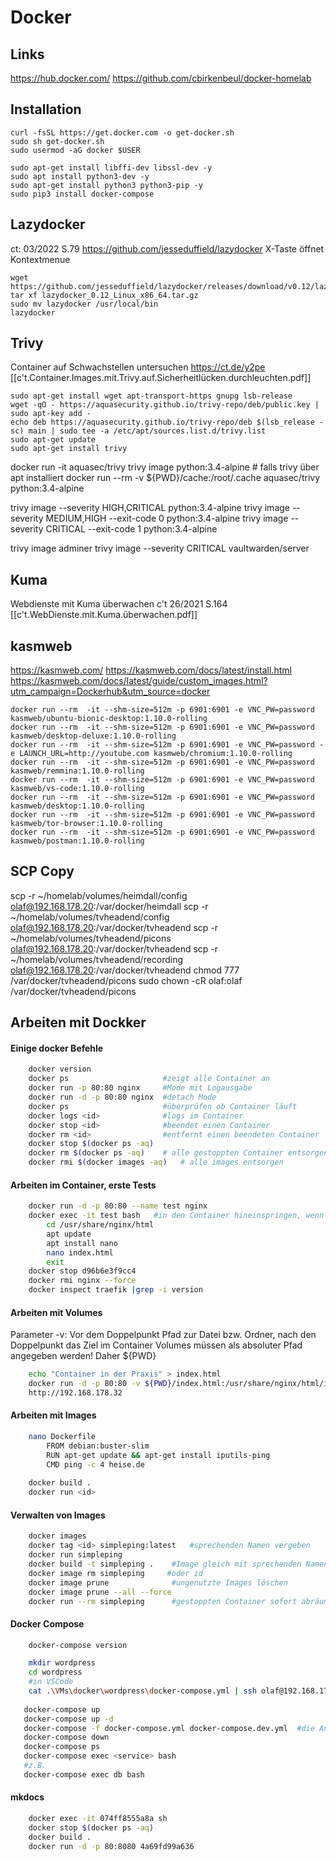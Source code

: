 # Docker

## Links
https://hub.docker.com/
https://github.com/cbirkenbeul/docker-homelab

## Installation
```
curl -fsSL https://get.docker.com -o get-docker.sh  
sudo sh get-docker.sh  
sudo usermod -aG docker $USER  

sudo apt-get install libffi-dev libssl-dev -y  
sudo apt install python3-dev -y  
sudo apt-get install python3 python3-pip -y  
sudo pip3 install docker-compose  
```

## Lazydocker
ct: 03/2022 S.79
https://github.com/jesseduffield/lazydocker
X-Taste öffnet Kontextmenue

```
wget https://github.com/jesseduffield/lazydocker/releases/download/v0.12/lazydocker_0.12_Linux_x86_64.tar.gz
tar xf lazydocker_0.12_Linux_x86_64.tar.gz 
sudo mv lazydocker /usr/local/bin
lazydocker
```

## Trivy
Container auf Schwachstellen untersuchen
https://ct.de/y2pe
[[c't.Container.Images.mit.Trivy.auf.Sicherheitlücken.durchleuchten.pdf]]

``` Installation Debian
sudo apt-get install wget apt-transport-https gnupg lsb-release 
wget -qO - https://aquasecurity.github.io/trivy-repo/deb/public.key | sudo apt-key add - 
echo deb https://aquasecurity.github.io/trivy-repo/deb $(lsb_release -sc) main | sudo tee -a /etc/apt/sources.list.d/trivy.list 
sudo apt-get update 
sudo apt-get install trivy
```

docker run -it aquasec/trivy
trivy image python:3.4-alpine   # falls trivy über apt installiert
docker run --rm -v ${PWD}/cache:/root/.cache aquasec/trivy python:3.4-alpine

trivy image --severity HIGH,CRITICAL python:3.4-alpine
trivy image --severity MEDIUM,HIGH --exit-code 0 python:3.4-alpine
trivy image --severity CRITICAL --exit-code 1 python:3.4-alpine

trivy image adminer
trivy image --severity CRITICAL vaultwarden/server

## Kuma
Webdienste mit Kuma überwachen  c't 26/2021 S.164
[[c't.WebDienste.mit.Kuma.überwachen.pdf]]


## kasmweb
https://kasmweb.com/
https://kasmweb.com/docs/latest/install.html
https://kasmweb.com/docs/latest/guide/custom_images.html?utm_campaign=Dockerhub&utm_source=docker

```
docker run --rm  -it --shm-size=512m -p 6901:6901 -e VNC_PW=password kasmweb/ubuntu-bionic-desktop:1.10.0-rolling
docker run --rm  -it --shm-size=512m -p 6901:6901 -e VNC_PW=password kasmweb/desktop-deluxe:1.10.0-rolling
docker run --rm  -it --shm-size=512m -p 6901:6901 -e VNC_PW=password -e LAUNCH_URL=http://youtube.com kasmweb/chromium:1.10.0-rolling
docker run --rm  -it --shm-size=512m -p 6901:6901 -e VNC_PW=password kasmweb/remmina:1.10.0-rolling
docker run --rm  -it --shm-size=512m -p 6901:6901 -e VNC_PW=password kasmweb/vs-code:1.10.0-rolling
docker run --rm  -it --shm-size=512m -p 6901:6901 -e VNC_PW=password kasmweb/desktop:1.10.0-rolling
docker run --rm  -it --shm-size=512m -p 6901:6901 -e VNC_PW=password kasmweb/tor-browser:1.10.0-rolling
docker run --rm  -it --shm-size=512m -p 6901:6901 -e VNC_PW=password kasmweb/postman:1.10.0-rolling
```

## SCP Copy

scp -r ~/homelab/volumes/heimdall/config olaf@192.168.178.20:/var/docker/heimdall
scp -r ~/homelab/volumes/tvheadend/config olaf@192.168.178.20:/var/docker/tvheadend
scp -r ~/homelab/volumes/tvheadend/picons olaf@192.168.178.20:/var/docker/tvheadend
scp -r ~/homelab/volumes/tvheadend/recording olaf@192.168.178.20:/var/docker/tvheadend
chmod 777 /var/docker/tvheadend/picons
sudo chown -cR olaf:olaf /var/docker/tvheadend/picons

## Arbeiten mit Dockker

#### **Einige docker Befehle**
```bash 
    docker version
    docker ps                     #zeigt alle Container an
    docker run -p 80:80 nginx     #Mode mit Logausgabe
    docker run -d -p 80:80 nginx  #detach Mode
    docker ps                     #überprüfen ob Container läuft
    docker logs <id>              #logs im Container
    docker stop <id>              #beendet einen Container
    docker rm <id>                #entfernt einen beendeten Container
    docker stop $(docker ps -aq)
    docker rm $(docker ps -aq)    # alle gestoppten Container entsorgen
    docker rmi $(docker images -aq)   # alle images entsorgen
```

#### **Arbeiten im Container, erste Tests**
```bash 
    docker run -d -p 80:80 --name test nginx
    docker exec -it test bash   #in den Container hineinspringen, wenn kein bash vorhanden dann sh
        cd /usr/share/nginx/html
        apt update
        apt install nano
        nano index.html
        exit
    docker stop d96b6e3f9cc4
    docker rmi nginx --force
    docker inspect traefik |grep -i version
```

#### **Arbeiten mit Volumes**
Parameter -v: Vor dem Doppelpunkt Pfad zur Datei bzw. Ordner, nach den Doppelpunkt das Ziel im Container
Volumes müssen als absoluter Pfad angegeben werden! Daher ${PWD}
```bash 
    echo "Container in der Praxis" > index.html
    docker run -d -p 80:80 -v ${PWD}/index.html:/usr/share/nginx/html/index.html --name testvolumes nginx
    http://192.168.178.32
```

#### **Arbeiten mit Images**
```bash 
    nano Dockerfile
        FROM debian:buster-slim
        RUN apt-get update && apt-get install iputils-ping
        CMD ping -c 4 heise.de
    
    docker build .
    docker run <id>
```

#### **Verwalten von Images**
```bash 
    docker images
    docker tag <id> simpleping:latest   #sprechenden Namen vergeben
    docker run simpleping
    docker build -t simpleping .    #Image gleich mit sprechenden Namen bauen
    docker image rm simpleping     #oder id
    docker image prune              #ungenutzte Images löschen
    docker image prune --all --force
    docker run --rm simpleping      #gestoppten Container sofort abräumen
```

#### **Docker Compose**
```bash 
    docker-compose version

    mkdir wordpress
    cd wordpress
    #in VSCode
    cat .\VMs\docker\wordpress\docker-compose.yml | ssh olaf@192.168.178.32 "cat >> ./wordpress/docker-compose.yml" 
   
   docker-compose up
   docker-compose up -d
   docker-compose -f docker-compose.yml docker-compose.dev.yml  #die Angaben in der letzten Datei ersetzen die zuvor angegeben Werte
   docker-compose down 
   docker-compose ps
   docker-compose exec <service> bash
   #z.B.
   docker-compose exec db bash
```

#### **mkdocs**
```bash 
    docker exec -it 074ff8555a8a sh 
    docker stop $(docker ps -aq)
    docker build .
    docker run -d -p 80:8080 4a69fd99a636
```